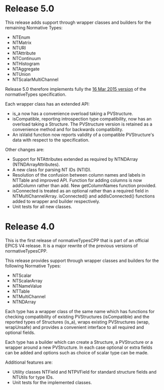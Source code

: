 Release 5.0
===========

This release adds support through wrapper classes and builders for the
remaining Normative Types:

* NTEnum
* NTMatrix
* NTURI
* NTAttribute
* NTContinuum
* NTHistogram
* NTAggregate
* NTUnion
* NTScalarMultiChannel

Release 5.0 therefore implements fully the
[16 Mar 2015 version](http://epics-pvdata.sourceforge.net/alpha/normativeTypes/normativeTypes_20150316.html)
 of the normativeTypes specification.

Each wrapper class has an extended API:

* is_a now has a convenience overload taking a PVStructure.
* isCompatible, reporting introspection type compatibility, now has an overload
  taking a Structure. The PVStructure version is retained as a convenience
  method and for backwards compatibility.
* An isValid function now reports validity of a compatible PVStructure's data
  with respect to the specification.

Other changes are:

* Support for NTAttributes extended as required by NTNDArray
  (NTNDArrayAttributes).
* A new class for parsing NT IDs (NTID).
* Resolution of the confusion between column names and labels in NTTable and
  improved API. Function for adding columns is now addColumn rather than add.
  New getColumnNames function provided.
* isConnected is treated as an optional rather than a required field in
  NTMultiChannelArray. isConnected() and addIsConnected() functions added to
  wrapper and builder respectively.
* Unit tests for all new classes.

Release 4.0
===========

This is the first release of normativeTypesCPP that is part of an official
EPICS V4 release.
It is a major rewrite of the previous versions of normativeTypesCPP.

This release provides support through wrapper classes and builders for the
following Normative Types:

* NTScalar
* NTScalarArray
* NTNameValue
* NTTable
* NTMultiChannel
* NTNDArray

Each type has a wrapper class of the same name which has functions for checking 
compatibility of existing PVStructures (isCompatible) and the reported types of 
Structures (is_a), wraps existing PVStructures (wrap, wrapUnsafe) and provides
a convenient interface to all required and optional fields.

Each type has a builder which can create a Structure, a PVStructure or a
wrapper around a new PVStructure. In each case optional or extra fields can be
added and options such as choice of scalar type can be made.


Additional features are:

* Utility classes NTField and NTPVField for standard structure fields and
  NTUtils for type IDs.
* Unit tests for the implemented classes.

